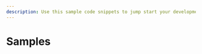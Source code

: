 ```yaml
---
description: Use this sample code snippets to jump start your development in Xena.
---
```


# Samples

